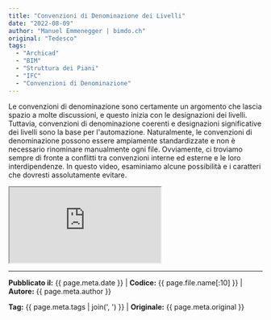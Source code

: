 ```yaml
---
title: "Convenzioni di Denominazione dei Livelli"
date: "2022-08-09"
author: "Manuel Emmenegger | bimdo.ch"
original: "Tedesco"
tags: 
  - "Archicad"
  - "BIM"
  - "Struttura dei Piani" 
  - "IFC"
  - "Convenzioni di Denominazione"
---
```


Le convenzioni di denominazione sono certamente un argomento che lascia spazio a molte discussioni, e questo inizia con le designazioni dei livelli. Tuttavia, convenzioni di denominazione coerenti e designazioni significative dei livelli sono la base per l'automazione. Naturalmente, le convenzioni di denominazione possono essere ampiamente standardizzate e non è necessario rinominare manualmente ogni file. Ovviamente, ci troviamo sempre di fronte a conflitti tra convenzioni interne ed esterne e le loro interdipendenze. In questo video, esaminiamo alcune possibilità e i caratteri che dovresti assolutamente evitare.

<div class="video-container">
  <iframe src="https://www.youtube-nocookie.com/embed/zvVxTgvqwis?si=1iAh8xzd1GF-R9Rh" 
          allowfullscreen>
  </iframe>
</div>


---
**Pubblicato il:** {{ page.meta.date }} | **Codice:** {{ page.file.name[:10] }}  | **Autore:** {{ page.meta.author }}

**Tag:** {{ page.meta.tags | join(', ') }} | **Originale:** {{ page.meta.original }}